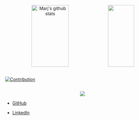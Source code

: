 
<div align="center">
 <img width="49%" height="200em" src="https://github-readme-stats.vercel.app/api?username=marjciardullo&show_icons=true&count_private=true&hide=contribs&hide_border=true&title_color=00bfbf&icon_color=00bfbf&text_color=c9d1d9&bg_color=0d1117" alt="Marj's github stats" /> 
  <img width="41%" height="200em" src="https://github-readme-stats.vercel.app/api/top-langs/?username=marjciardullo&layout=compact&https://github-readme-stats.vercel.app/api/top-langs/?username=marjciardullo&hide_border=true&exclude_repo=cpf-status-api,blackcodebrasil.github.io&hide_border=true&title_color=00bfbf&text_color=00bfbf&bg_color=0d1117&langs_count=15" />
</div>

##

[![Contribution](https://github-readme-activity-graph.cyclic.app/graph?username=marjciardullo&theme=nightowl&hide_border=true&area=true)](https://github.com/ashutosh00710/github-readme-activity-graph)

##

<p align="center">
  <img src="https://github-profile-trophy.vercel.app/?username=marjciardullo&theme=dracula&row=2&no-bg=true&column=3&margin-w=15&margin-h=15" />
</p>

* [GitHub](https://github.com/marjciardullo)

* [LinkedIn](https://www.linkedin.com/in/marjorye-ciardullo/)

